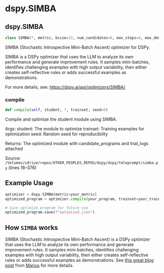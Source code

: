 # dspy.SIMBA

## dspy.SIMBA

```python
class SIMBA(*, metric, bsize=32, num_candidates=6, max_steps=8, max_demos=4, prompt_model=None, teacher_settings=None, demo_input_field_maxlen=100000, num_threads=None, temperature_for_sampling=0.2, temperature_for_candidates=0.2)
```

SIMBA (Stochastic Introspective Mini-Batch Ascent) optimizer for DSPy.

SIMBA is a DSPy optimizer that uses the LLM to analyze its own performance and 
generate improvement rules. It samples mini-batches, identifies challenging examples 
with high output variability, then either creates self-reflective rules or adds 
successful examples as demonstrations.

For more details, see: https://dspy.ai/api/optimizers/SIMBA/


### compile

```python
def compile(self, student, *, trainset, seed=0)
```

Compile and optimize the student module using SIMBA.

Args:
    student: The module to optimize
    trainset: Training examples for optimization
    seed: Random seed for reproducibility
    
Returns:
    The optimized module with candidate_programs and trial_logs attached

Source: `/Volumes/cdrive/repos/OTHER_PEOPLES_REPOS/dspy/dspy/teleprompt/simba.py` (lines 16–376)


## Example Usage

```python
optimizer = dspy.SIMBA(metric=your_metric)
optimized_program = optimizer.compile(your_program, trainset=your_trainset)

# Save optimize program for future use
optimized_program.save(f"optimized.json")
```

## How `SIMBA` works
SIMBA (Stochastic Introspective Mini-Batch Ascent) is a DSPy optimizer that uses the LLM to analyze its own performance and generate improvement rules. It samples mini-batches, identifies challenging examples with high output variability, then either creates self-reflective rules or adds successful examples as demonstrations. See [this great blog post](https://blog.mariusvach.com/posts/dspy-simba) from [Marius](https://x.com/rasmus1610) for more details.